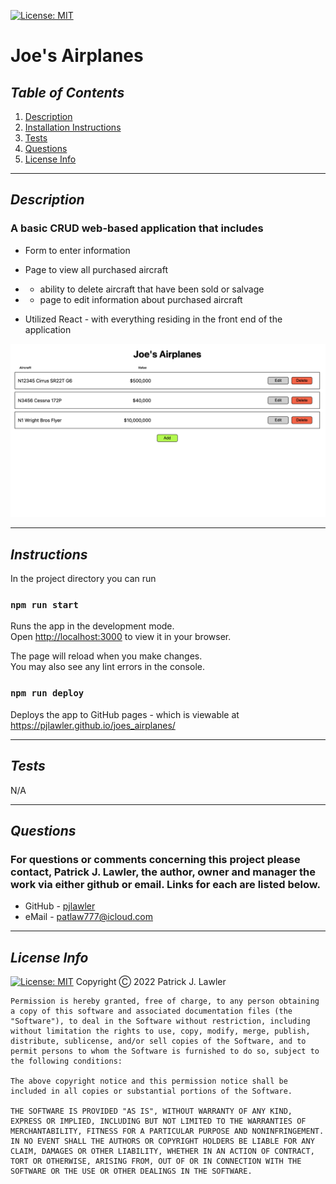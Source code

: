 
 [![License: MIT](https://img.shields.io/badge/License-MIT-yellow.svg)](https://opensource.org/licenses/MIT)
 # Joe's Airplanes
 ## *Table of Contents*
1. [Description](#description)
2. [Installation Instructions](#instructions)
3. [Tests](#tests)
4. [Questions](#questions)
5. [License Info](#license-info)

 _ _ _
 ## *Description*
 ### A basic CRUD web-based application that includes
 - Form to enter information
 - Page to view all purchased aircraft
 - - ability to delete aircraft that have been sold or salvage
 - - page to edit information about purchased aircraft

 - Utilized React - with everything residing in the front end of the application

![Screenshot](/src/screenshot.png)
 _ _ _
 
 ## *Instructions* 

 In the project directory you can run
 ### `npm run start`

Runs the app in the development mode.\
Open [http://localhost:3000](http://localhost:3000) to view it in your browser.

The page will reload when you make changes.\
You may also see any lint errors in the console.
### `npm run deploy`
Deploys the app to GitHub pages - which is viewable at https://pjlawler.github.io/joes_airplanes/
 

  - - -
 ## *Tests*
  N/A
  - - -
 
 ## *Questions*
 ###   For questions or comments concerning this project please contact, Patrick J. Lawler, the author, owner and manager the work via either github or email. Links for each are listed below.
 - GitHub - [pjlawler](https://github.com/pjlawler) 
 - eMail - patlaw777@icloud.com
 _ _ _
 ## *License Info*
  [![License: MIT](https://img.shields.io/badge/License-MIT-yellow.svg)](https://opensource.org/licenses/MIT)  Copyright Ⓒ 2022 Patrick J. Lawler
      
    Permission is hereby granted, free of charge, to any person obtaining a copy of this software and associated documentation files (the "Software"), to deal in the Software without restriction, including without limitation the rights to use, copy, modify, merge, publish, distribute, sublicense, and/or sell copies of the Software, and to permit persons to whom the Software is furnished to do so, subject to the following conditions:
    
    The above copyright notice and this permission notice shall be included in all copies or substantial portions of the Software.
    
    THE SOFTWARE IS PROVIDED "AS IS", WITHOUT WARRANTY OF ANY KIND, EXPRESS OR IMPLIED, INCLUDING BUT NOT LIMITED TO THE WARRANTIES OF MERCHANTABILITY, FITNESS FOR A PARTICULAR PURPOSE AND NONINFRINGEMENT. IN NO EVENT SHALL THE AUTHORS OR COPYRIGHT HOLDERS BE LIABLE FOR ANY CLAIM, DAMAGES OR OTHER LIABILITY, WHETHER IN AN ACTION OF CONTRACT, TORT OR OTHERWISE, ARISING FROM, OUT OF OR IN CONNECTION WITH THE SOFTWARE OR THE USE OR OTHER DEALINGS IN THE SOFTWARE.